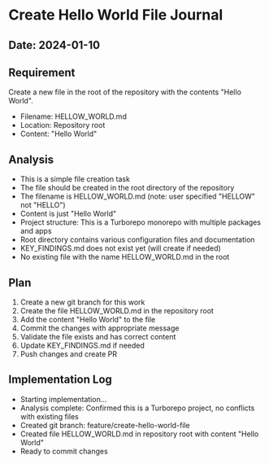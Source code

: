 # Create Hello World File Journal

## Date: 2024-01-10

## Requirement
Create a new file in the root of the repository with the contents "Hello World".
- Filename: HELLOW_WORLD.md
- Location: Repository root
- Content: "Hello World"

## Analysis
- This is a simple file creation task
- The file should be created in the root directory of the repository
- The filename is HELLOW_WORLD.md (note: user specified "HELLOW" not "HELLO")
- Content is just "Hello World"
- Project structure: This is a Turborepo monorepo with multiple packages and apps
- Root directory contains various configuration files and documentation
- KEY_FINDINGS.md does not exist yet (will create if needed)
- No existing file with the name HELLOW_WORLD.md in the root

## Plan
1. Create a new git branch for this work
2. Create the file HELLOW_WORLD.md in the repository root
3. Add the content "Hello World" to the file
4. Commit the changes with appropriate message
5. Validate the file exists and has correct content
6. Update KEY_FINDINGS.md if needed
7. Push changes and create PR

## Implementation Log
- Starting implementation...
- Analysis complete: Confirmed this is a Turborepo project, no conflicts with existing files
- Created git branch: feature/create-hello-world-file
- Created file HELLOW_WORLD.md in repository root with content "Hello World"
- Ready to commit changes